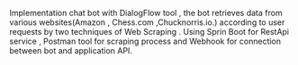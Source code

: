 Implementation chat bot with DialogFlow tool , the bot retrieves data from various websites(Amazon , Chess.com ,Chucknorris.io.) according to user requests by two techniques of Web Scraping .
Using Sprin Boot for RestApi service , Postman tool for scraping process and Webhook for connection between bot and application API.
